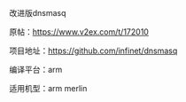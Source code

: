 改进版dnsmasq

原帖：https://www.v2ex.com/t/172010

项目地址：https://github.com/infinet/dnsmasq

编译平台：arm

适用机型：arm merlin